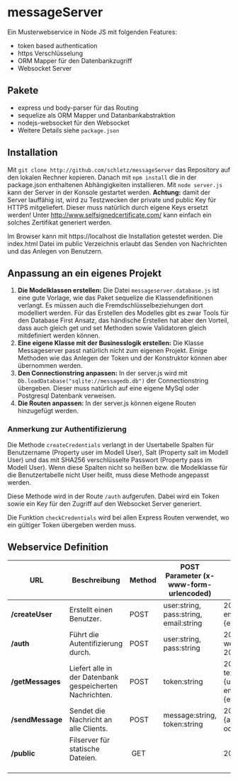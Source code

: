 # messageServer
Ein Musterwebservice in Node JS mit folgenden Features:
- token based authentication
- https Verschlüsselung
- ORM Mapper für den Datenbankzugriff
- Websocket Server

## Pakete
- express und body-parser für das Routing
- sequelize als ORM Mapper und Datanbankabstraktion
- nodejs-websocket für den Websocket
- Weitere Details siehe `package.json`

## Installation
Mit `git clone http://github.com/schletz/messageServer` das Repository auf den lokalen 
Rechner kopieren. Danach mit `npm install` die in der package.json enthaltenen 
Abhängigkeiten installieren. Mit `node server.js` kann der Server in der Konsole gestartet 
werden. **Achtung:** damit der Server lauffähig ist, wird zu Testzwecken der private und public 
Key für HTTPS mitgeliefert. Dieser muss natürlich durch eigene Keys ersetzt werden!
Unter http://www.selfsignedcertificate.com/ kann einfach ein solches Zertifikat generiert werden.

Im Browser kann mit https://localhost die Installation getestet werden. Die index.html Datei im 
public Verzeichnis erlaubt das Senden von Nachrichten und das Anlegen von Benutzern.

## Anpassung an ein eigenes Projekt
1. **Die Modelklassen erstellen:** Die Datei `messageserver.database.js` ist eine gute Vorlage, 
wie das Paket sequelize die Klassendefinitionen verlangt. Es müssen auch die 
Fremdschlüsselbeziehungen dort modelliert werden. Für das Erstellen des Modelles gibt es zwar Tools
für den Database First Ansatz, das händische Erstellen hat aber den Vorteil, dass auch gleich get 
und set Methoden sowie Validatoren gleich mitdefiniert werden können.
2. **Eine eigene Klasse mit der Businesslogik erstellen:** Die Klasse Messageserver passt natürlich
nicht zum eigenen Projekt. Einige Methoden wie das Anlegen der Token und der Konstruktor können aber 
übernommen werden.
3. **Den Connectionstring anpassen:** In der server.js wird mit 
`Db.loadDatabase("sqlite://messagedb.db")` der Connectionstring übergeben. Dieser muss 
natürlich auf eine eigene MySql oder Postgresql Datenbank verweisen.
4. **Die Routen anpassen:** In der server.js können eigene Routen hinzugefügt werden.

### Anmerkung zur Authentifizierung 
Die Methode `createCredentials` verlangt in der Usertabelle Spalten für Benutzername 
(Property user im Modell User), Salt (Property salt im Modell User) und das mit SHA256 
verschlüsselte Passwort (Property pass im Modell User). Wenn diese Spalten nicht so heißen bzw.
die Modelklasse für die Benutzertabelle nicht User heißt, muss diese Methode angepasst werden.

Diese Methode wird in der Route `/auth` aufgerufen. Dabei wird ein Token sowie ein Key für den Zugriff
auf den Websocket Server generiert.

Die Funktion `checkCredentials` wird bei allen Express Routen verwendet, wo ein gültiger 
Token übergeben werden muss. 

## Webservice Definition
URL              | Beschreibung                                             | Method | POST Parameter (x-www-form-urlencoded) | HTTP Response
-----------------|----------------------------------------------------------|--------|----------------------------------------|-------------------
**/createUser**  | Erstellt einen Benutzer.                                 | POST   | user:string, pass:string, email:string | 200: {user:string, email:string} oder 200: {error:string}
**/auth**        | Führt die Autentifizierung durch.                        | POST   | user:string, pass:string               | 200: {token:string, websocketKey:string} oder 200: {error:string}
**/getMessages** | Liefert alle in der Datenbank gespeicherten Nachrichten. | POST   | token:string                           | 200: [{created:string, text:string, autor: {username:string, email:string}},...] oder 200: {error:string}
**/sendMessage** | Sendet die Nachricht an alle Clients.                    | POST   | message:string, token:string           | 200: {autor:string,message:string} oder 200: {error:string}
**/public**      | Filserver für statische Dateien.                         |  GET      |                                        | 200 oder 404 (Not found)


